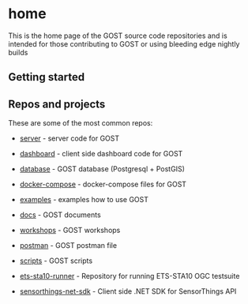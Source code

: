# home

This is the home page of the GOST source code repositories and is intended for 
those contributing to GOST or using bleeding edge nightly builds

## Getting started

## Repos and projects

These are some of the most common repos:

- [server](https://github.com/geodan/gost) - server code for GOST

- [dashboard](https://github.com/gost/dashboard) - client side dashboard code for GOST

- [database](https://github.com/gost/gost-db) - GOST database (Postgresql + PostGIS)

- [docker-compose](https://github.com/gost/docker-compose) - docker-compose files for GOST

- [examples](https://github.com/gost/examples) - examples how to use GOST

- [docs](https://github.com/gost/docs) - GOST documents

- [workshops](https://github.com/gost/workshops) - GOST workshops

- [postman](https://github.com/gost/postman) - GOST postman file

- [scripts](https://github.com/gost/scripts) - GOST scripts

- [ets-sta10-runner](https://github.com/gost/ets-sta10-runner) - Repository for running ETS-STA10 OGC testsuite

- [sensorthings-net-sdk](https://github.com/gost/sensorthings-net-sdk) - Client side .NET SDK for SensorThings API















